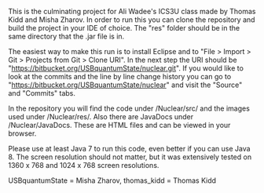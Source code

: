 This is the culminating project for Ali Wadee's ICS3U class made by Thomas Kidd and Misha Zharov. In order to run this you can clone the repository and build the project in your IDE of choice. The "res" folder should be in the same directory that the .jar file is in.

The easiest way to make this run is to install Eclipse and to "File > Import > Git > Projects from Git > Clone URI". In the next step the URI should be "https://bitbucket.org/USBquantumState/nuclear.git". If you would like to look at the commits and the line by line change history you can go to "https://bitbucket.org/USBquantumState/nuclear" and visit the "Source" and "Commits" tabs.

In the repository you will find the code under /Nuclear/src/ and the images used under /Nuclear/res/. Also there are JavaDocs under /Nuclear/JavaDocs. These are HTML files and can be viewed in your browser.

Please use at least Java 7 to run this code, even better if you can use Java 8. The screen resolution should not matter, but it was extensively tested on 1360 x 768 and 1024 x 768 screen resolutions.


USBquantumState = Misha Zharov,
thomas_kidd = Thomas Kidd